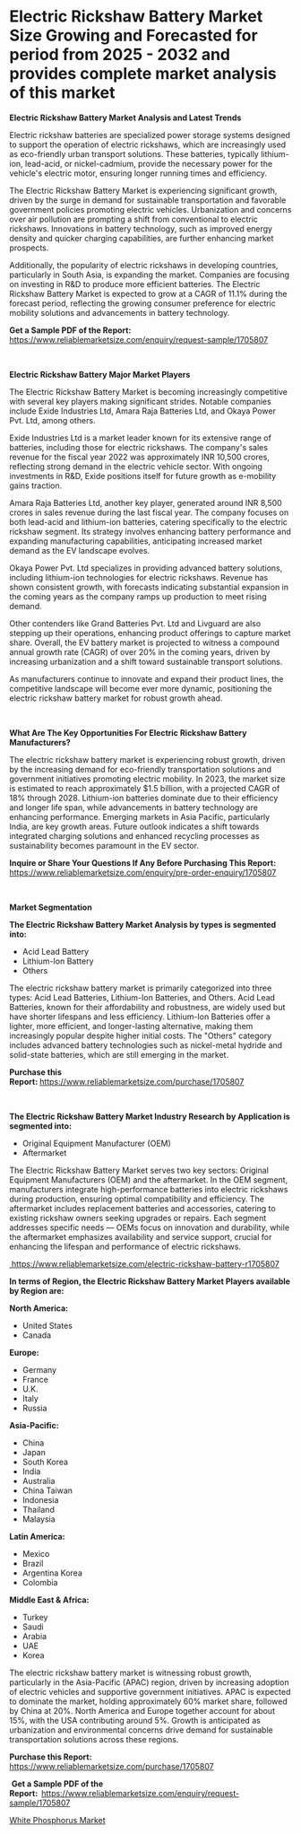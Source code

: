 <p><h1>Electric Rickshaw Battery Market Size Growing and Forecasted for period from 2025 - 2032 and provides complete market analysis of this market</h1></p><p><strong>Electric Rickshaw Battery Market Analysis and Latest Trends</strong></p>
<p><p>Electric rickshaw batteries are specialized power storage systems designed to support the operation of electric rickshaws, which are increasingly used as eco-friendly urban transport solutions. These batteries, typically lithium-ion, lead-acid, or nickel-cadmium, provide the necessary power for the vehicle's electric motor, ensuring longer running times and efficiency.</p><p>The Electric Rickshaw Battery Market is experiencing significant growth, driven by the surge in demand for sustainable transportation and favorable government policies promoting electric vehicles. Urbanization and concerns over air pollution are prompting a shift from conventional to electric rickshaws. Innovations in battery technology, such as improved energy density and quicker charging capabilities, are further enhancing market prospects. </p><p>Additionally, the popularity of electric rickshaws in developing countries, particularly in South Asia, is expanding the market. Companies are focusing on investing in R&D to produce more efficient batteries. The Electric Rickshaw Battery Market is expected to grow at a CAGR of 11.1% during the forecast period, reflecting the growing consumer preference for electric mobility solutions and advancements in battery technology.</p></p>
<p><strong>Get a Sample PDF of the Report:&nbsp;</strong> <a href="https://www.reliablemarketsize.com/enquiry/request-sample/1705807?utm_campaign=2778&utm_medium=2&utm_source=Github&utm_content=ia&utm_term=27032025&utm_id=electric-rickshaw-battery">https://www.reliablemarketsize.com/enquiry/request-sample/1705807</a></p>
<p>&nbsp;</p>
<p><strong>Electric Rickshaw Battery Major Market Players</strong></p>
<p><p>The Electric Rickshaw Battery Market is becoming increasingly competitive with several key players making significant strides. Notable companies include Exide Industries Ltd, Amara Raja Batteries Ltd, and Okaya Power Pvt. Ltd, among others.</p><p>Exide Industries Ltd is a market leader known for its extensive range of batteries, including those for electric rickshaws. The company's sales revenue for the fiscal year 2022 was approximately INR 10,500 crores, reflecting strong demand in the electric vehicle sector. With ongoing investments in R&D, Exide positions itself for future growth as e-mobility gains traction.</p><p>Amara Raja Batteries Ltd, another key player, generated around INR 8,500 crores in sales revenue during the last fiscal year. The company focuses on both lead-acid and lithium-ion batteries, catering specifically to the electric rickshaw segment. Its strategy involves enhancing battery performance and expanding manufacturing capabilities, anticipating increased market demand as the EV landscape evolves.</p><p>Okaya Power Pvt. Ltd specializes in providing advanced battery solutions, including lithium-ion technologies for electric rickshaws. Revenue has shown consistent growth, with forecasts indicating substantial expansion in the coming years as the company ramps up production to meet rising demand.</p><p>Other contenders like Grand Batteries Pvt. Ltd and Livguard are also stepping up their operations, enhancing product offerings to capture market share. Overall, the EV battery market is projected to witness a compound annual growth rate (CAGR) of over 20% in the coming years, driven by increasing urbanization and a shift toward sustainable transport solutions. </p><p>As manufacturers continue to innovate and expand their product lines, the competitive landscape will become ever more dynamic, positioning the electric rickshaw battery market for robust growth ahead.</p></p>
<p>&nbsp;</p>
<p><strong>What Are The Key Opportunities For Electric Rickshaw Battery Manufacturers?</strong></p>
<p><p>The electric rickshaw battery market is experiencing robust growth, driven by the increasing demand for eco-friendly transportation solutions and government initiatives promoting electric mobility. In 2023, the market size is estimated to reach approximately $1.5 billion, with a projected CAGR of 18% through 2028. Lithium-ion batteries dominate due to their efficiency and longer life span, while advancements in battery technology are enhancing performance. Emerging markets in Asia Pacific, particularly India, are key growth areas. Future outlook indicates a shift towards integrated charging solutions and enhanced recycling processes as sustainability becomes paramount in the EV sector.</p></p>
<p><strong>Inquire or Share Your Questions If Any Before Purchasing This Report:</strong> <a href="https://www.reliablemarketsize.com/enquiry/pre-order-enquiry/1705807?utm_campaign=2778&utm_medium=2&utm_source=Github&utm_content=ia&utm_term=27032025&utm_id=electric-rickshaw-battery">https://www.reliablemarketsize.com/enquiry/pre-order-enquiry/1705807</a></p>
<p>&nbsp;</p>
<p><strong>Market Segmentation</strong></p>
<p><strong>The Electric Rickshaw Battery Market Analysis by types is segmented into:</strong></p>
<p><ul><li>Acid Lead Battery</li><li>Lithium-Ion Battery</li><li>Others</li></ul></p>
<p><p>The electric rickshaw battery market is primarily categorized into three types: Acid Lead Batteries, Lithium-Ion Batteries, and Others. Acid Lead Batteries, known for their affordability and robustness, are widely used but have shorter lifespans and less efficiency. Lithium-Ion Batteries offer a lighter, more efficient, and longer-lasting alternative, making them increasingly popular despite higher initial costs. The "Others" category includes advanced battery technologies such as nickel-metal hydride and solid-state batteries, which are still emerging in the market.</p></p>
<p><strong>Purchase this Report:&nbsp;</strong><a href="https://www.reliablemarketsize.com/purchase/1705807?utm_campaign=2778&utm_medium=2&utm_source=Github&utm_content=ia&utm_term=27032025&utm_id=electric-rickshaw-battery">https://www.reliablemarketsize.com/purchase/1705807</a></p>
<p>&nbsp;</p>
<p><strong>The Electric Rickshaw Battery Market Industry Research by Application is segmented into:</strong></p>
<p><ul><li>Original Equipment Manufacturer (OEM)</li><li>Aftermarket</li></ul></p>
<p><p>The Electric Rickshaw Battery Market serves two key sectors: Original Equipment Manufacturers (OEM) and the aftermarket. In the OEM segment, manufacturers integrate high-performance batteries into electric rickshaws during production, ensuring optimal compatibility and efficiency. The aftermarket includes replacement batteries and accessories, catering to existing rickshaw owners seeking upgrades or repairs. Each segment addresses specific needs — OEMs focus on innovation and durability, while the aftermarket emphasizes availability and service support, crucial for enhancing the lifespan and performance of electric rickshaws.</p></p>
<p><a href="https://www.reliablemarketsize.com/electric-rickshaw-battery-r1705807?utm_campaign=2778&utm_medium=2&utm_source=Github&utm_content=ia&utm_term=27032025&utm_id=electric-rickshaw-battery">&nbsp;https://www.reliablemarketsize.com/electric-rickshaw-battery-r1705807</a></p>
<p><strong>In terms of Region, the Electric Rickshaw Battery Market Players available by Region are:</strong></p>
<p>
    <p> <strong> North America: </strong>
        <ul>
            <li>United States</li>
            <li>Canada</li>
        </ul>
        </p> 
    <p> <strong> Europe: </strong>
        <ul>
            <li>Germany</li>
            <li>France</li>
            <li>U.K.</li>
            <li>Italy</li>
            <li>Russia</li>
        </ul>
        </p> 
    <p> <strong> Asia-Pacific: </strong>
        <ul>
            <li>China</li>
            <li>Japan</li>
            <li>South Korea</li>
            <li>India</li>
            <li>Australia</li>
            <li>China Taiwan</li>
            <li>Indonesia</li>
            <li>Thailand</li>
            <li>Malaysia</li>
        </ul>
        </p> 
    <p> <strong> Latin America: </strong>
        <ul>
            <li>Mexico</li>
            <li>Brazil</li>
            <li>Argentina Korea</li>
            <li>Colombia</li>
        </ul>
        </p> 
    <p> <strong> Middle East & Africa: </strong>
        <ul>
            <li>Turkey</li>
            <li>Saudi</li>
            <li>Arabia</li>
            <li>UAE</li>
            <li>Korea</li>
        </ul>
    </p>
    </p>
<p><p>The electric rickshaw battery market is witnessing robust growth, particularly in the Asia-Pacific (APAC) region, driven by increasing adoption of electric vehicles and supportive government initiatives. APAC is expected to dominate the market, holding approximately 60% market share, followed by China at 20%. North America and Europe together account for about 15%, with the USA contributing around 5%. Growth is anticipated as urbanization and environmental concerns drive demand for sustainable transportation solutions across these regions.</p></p>
<p><strong>Purchase this Report: </strong><a href="https://www.reliablemarketsize.com/purchase/1705807?utm_campaign=2778&utm_medium=2&utm_source=Github&utm_content=ia&utm_term=27032025&utm_id=electric-rickshaw-battery">https://www.reliablemarketsize.com/purchase/1705807</a></p>
<p>&nbsp;<strong>Get a Sample PDF of the Report:&nbsp;&nbsp;</strong><a href="https://www.reliablemarketsize.com/enquiry/request-sample/1705807?utm_campaign=2778&utm_medium=2&utm_source=Github&utm_content=ia&utm_term=27032025&utm_id=electric-rickshaw-battery">https://www.reliablemarketsize.com/enquiry/request-sample/1705807</a></p>
<p><strong></strong></p>
<p><p><a href="https://github.com/handyiongikg/Market-Research-Report-List-1/blob/main/white-phosphorus-market.md?utm_campaign=2778&utm_medium=2&utm_source=Github&utm_content=ia&utm_term=27032025&utm_id=electric-rickshaw-battery">White Phosphorus Market</a></p></p>